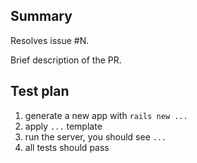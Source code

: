 ## Summary
Resolves issue #N.

Brief description of the PR.

## Test plan
1. generate a new app with `rails new ...`
2. apply `...` template
3. run the server, you should see `...`
4. all tests should pass
